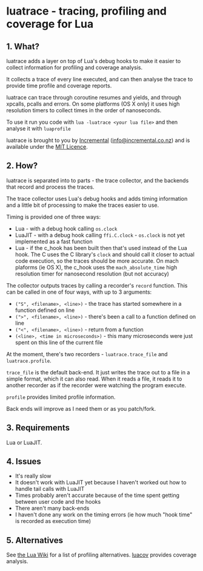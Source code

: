 # luatrace - tracing, profiling and coverage for Lua

## 1. What?

luatrace adds a layer on top of Lua's debug hooks to make it easier to collect
information for profiling and coverage analysis.

It collects a trace of every line executed, and can then analyse the trace to
provide time profile and coverage reports.

luatrace can trace through coroutine resumes and yields, and through xpcalls,
pcalls and errors.
On some platforms (OS X only) it uses high resolution timers to collect
times in the order of nanoseconds.

To use it run you code with `lua -luatrace <your lua file>` and then analyse it
with `luaprofile`

luatrace is brought to you by [Incremental](http://www.incremental.co.nz/) (<info@incremental.co.nz>)
and is available under the [MIT Licence](http://www.opensource.org/licenses/mit-license.php).


## 2. How?

luatrace is separated into to parts - the trace collector, and the backends that
record and process the traces.

The trace collector uses Lua's debug hooks and adds timing information and a
little bit of processing to make the traces easier to use.

Timing is provided one of three ways:

+ Lua - with a debug hook calling `os.clock`
+ LuaJIT - with a debug hook calling `ffi.C.clock` - `os.clock` is not yet
  implemented as a fast function
+ Lua - if the c_hook has been built then that's used instead of the Lua hook.
  The C uses the C library's `clock` and should call it closer to actual code
  execution, so the traces should be more accurate.
  On mach plaforms (ie OS X), the c_hook uses the `mach_absolute_time` high
  resolution timer for nanosecond resolution (but not accuracy)

The collector outputs traces by calling a recorder's `record` function.
This can be called in one of four ways, with up to 3 arguments:

+ `("S", <filename>, <line>)` - the trace has started somewhere in a function defined on line
+ `(">", <filename>, <line>)` - there's been a call to a function defined on line
+ `("<", <filename>, <line>)` - return from a function
+ `(<line>, <time in microseconds>)` - this many microseconds were just spent on this line of the current file

At the moment, there's two recorders - `luatrace.trace_file` and `luatrace.profile`.

`trace_file` is the default back-end.  It just writes the trace out to a file in a simple format,
which it can also read.  When it reads a file, it reads it to another recorder
as if the recorder were watching the program execute.

`profile` provides limited profile information.

Back ends will improve as I need them or as you patch/fork.


## 3. Requirements

Lua or LuaJIT.


## 4. Issues

+ It's really slow
+ It doesn't work with LuaJIT yet because I haven't worked out how to handle tail calls with LuaJIT
+ Times probably aren't accurate because of the time spent getting between user code and the hooks
+ There aren't many back-ends
+ I haven't done any work on the timing errors (ie how much "hook time" is recorded as execution time)


## 5. Alternatives

See [the Lua Wiki](http://lua-users.org/wiki/ProfilingLuaCode) for a list of profiling alternatives.
[luacov](http://luacov.luaforge.net/) provides coverage analysis.


